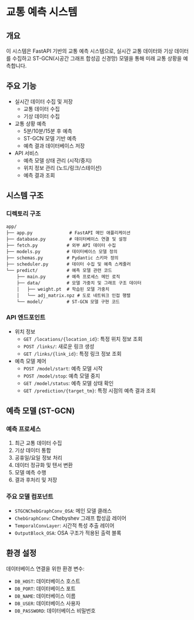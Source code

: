 # 교통 예측 시스템

## 개요
이 시스템은 FastAPI 기반의 교통 예측 시스템으로, 실시간 교통 데이터와 기상 데이터를 수집하고 ST-GCN(시공간 그래프 합성곱 신경망) 모델을 통해 미래 교통 상황을 예측합니다.

## 주요 기능
- 실시간 데이터 수집 및 저장
  - 교통 데이터 수집
  - 기상 데이터 수집
- 교통 상황 예측
  - 5분/10분/15분 후 예측
  - ST-GCN 모델 기반 예측
  - 예측 결과 데이터베이스 저장
- API 서비스
  - 예측 모델 상태 관리 (시작/중지)
  - 위치 정보 관리 (노드/링크/스테이션)
  - 예측 결과 조회

## 시스템 구조

### 디렉토리 구조
```
app/
├── app.py              # FastAPI 메인 애플리케이션
├── database.py         # 데이터베이스 연결 및 설정
├── fetch.py           # 외부 API 데이터 수집
├── models.py          # 데이터베이스 모델 정의
├── schemas.py         # Pydantic 스키마 정의
├── scheduler.py       # 데이터 수집 및 예측 스케줄러
└── predict/           # 예측 모델 관련 코드
    ├── main.py        # 예측 프로세스 메인 로직
    ├── data/          # 모델 가중치 및 그래프 구조 데이터
    │   ├── weight.pt  # 학습된 모델 가중치
    │   └── adj_matrix.npz # 도로 네트워크 인접 행렬
    └── model/         # ST-GCN 모델 구현 코드
```

### API 엔드포인트
- 위치 정보
  - `GET /locations/{location_id}`: 특정 위치 정보 조회
  - `POST /links/`: 새로운 링크 생성
  - `GET /links/{link_id}`: 특정 링크 정보 조회
- 예측 모델 제어
  - `POST /model/start`: 예측 모델 시작
  - `POST /model/stop`: 예측 모델 중지
  - `GET /model/status`: 예측 모델 상태 확인
  - `GET /prediction/{target_tm}`: 특정 시점의 예측 결과 조회

## 예측 모델 (ST-GCN)

### 예측 프로세스
1. 최근 교통 데이터 수집
2. 기상 데이터 통합
3. 공휴일/요일 정보 처리
4. 데이터 정규화 및 텐서 변환
5. 모델 예측 수행
6. 결과 후처리 및 저장

### 주요 모델 컴포넌트
- `STGCNChebGraphConv_OSA`: 메인 모델 클래스
- `ChebGraphConv`: Chebyshev 그래프 합성곱 레이어
- `TemporalConvLayer`: 시간적 특성 추출 레이어
- `OutputBlock_OSA`: OSA 구조가 적용된 출력 블록

## 환경 설정
데이터베이스 연결을 위한 환경 변수:
- `DB_HOST`: 데이터베이스 호스트
- `DB_PORT`: 데이터베이스 포트
- `DB_NAME`: 데이터베이스 이름
- `DB_USER`: 데이터베이스 사용자
- `DB_PASSWORD`: 데이터베이스 비밀번호